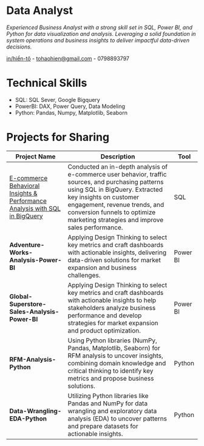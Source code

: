 # Data Analyst
*Experienced Business Analyst with a strong skill set in SQL, Power BI, and Python for data visualization and analysis. Leveraging a solid foundation in system operations and business insights to deliver impactful data-driven decisions.*

[in/hiền-tô](https://www.linkedin.com/in/hi%E1%BB%81n-t%C3%B4/) - tohaohien@gmail.com - 0798893797

# Technical Skills
- SQL: SQL Sever, Google Bigquery 
- PowerBI: DAX, Power Query, Data Modeling
- Python: Pandas, Numpy, Matplotlib, Seaborn


# Projects for Sharing

| Project Name                                   | Description                                                                                                                                          | Tool               |
|-----------------------------------------------|------------------------------------------------------------------------------------------------------------------------------------------------------|--------------------|
| [E-commerce Behavioral Insights & Performance Analysis with SQL in BigQuery](https://github.com/Hien2105/E-commerce-Behavioral-Insights-Performance-Analysis-with-SQL-in-BigQuery) | Conducted an in-depth analysis of e-commerce user behavior, traffic sources, and purchasing patterns using SQL in BigQuery. Extracted key insights on customer engagement, revenue trends, and conversion funnels to optimize marketing strategies and improve sales performance. | SQL   |
| **Adventure-Works-Analysis-Power-BI**         | Applying Design Thinking to select key metrics and craft dashboards with actionable insights, delivering data-driven solutions for market expansion and business challenges. | Power BI             |
| **Global-Superstore-Sales-Analysis-Power-BI** | Applying Design Thinking to select key metrics and craft dashboards with actionable insights to help stakeholders analyze business performance and develop strategies for market expansion and product optimization. | Power BI              |
| **RFM-Analysis-Python**                       | Using Python libraries (NumPy, Pandas, Matplotlib, Seaborn) for RFM analysis to uncover insights, combining domain knowledge and critical thinking to identify key metrics and propose business solutions. | Python   |
| **Data-Wrangling-EDA-Python**                 | Utilizing Python libraries like Pandas and NumPy for data wrangling and exploratory data analysis (EDA) to uncover patterns and prepare datasets for actionable insights. | Python   |

